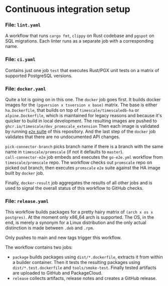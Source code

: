 # Continuous integration setup

### File: `lint.yaml`
A workflow that runs `cargo fmt`, `clippy` on Rust codebase and `pgspot` on SQL
migrations. Each linter runs as a separate job with a corresponding name.

### File: `ci.yaml`
Contains just one job `test` that executes Rust/PGX unit tests on a matrix of
supported PostgreSQL versions.

### File: `docker.yaml`

Quite a lot is going on in this one. The `docker` job goes first. It builds docker
images for the `(pgversion x tsversion x base)` matrix. The base is either `ha.Dockerfile`,
that builds on top of `timescale/timescaledb-ha` or `alpine.Dockerfile`, which
is maintained for legacy reasons and because it's quicker to build in local
development. The resulting images are pushed to `ghcr.io/timescale/dev_promscale_extension`
Then each image is validated by running [`e2e` suite](../e2e/README.md) of this repository.
And the last step of the `docker` job validates that there are no undocumented API changes.


`pick-connector-branch` picks branch name if there is a branch with the 
same name in `timescale/promscale` (if not it defaults to `master`).    
`call-connector-e2e` job embeds and executes the `go-e2e.yml` workflow from
`timescale/promscale` repo. The workflow checks out `promscale` repo on picked out branch,
then executes `promscale` `e2e` suite against the HA image built by `docker` job.

Finally, `docker-result` job aggregates the results of all other jobs and is used to
signal the overall status of this workflow to GitHub checks.


### File: `release.yaml`

This workflow builds packages for a pretty hairy matrix of `(arch x os x postgres)`.
At the moment only x86_64 arch is supported. The OS, in the end, is merely a synonym
for a Linux distribution and the only actual distinction is made between `.deb` and `.rpm`.

Only pushes to main and new tags trigger this workflow.

The workflow contains two jobs:
 - `package` builds packages using `dist/*.dockerfile`, extracts it from within a builder container. Then it tests the resulting packages using `dist/*.test.dockerfile` and `tools/smoke-test`. Finally tested artifacts are uploaded to GitHub and PackageCloud.
 - `release` collects artifacts, release notes and creates a GitHub release.